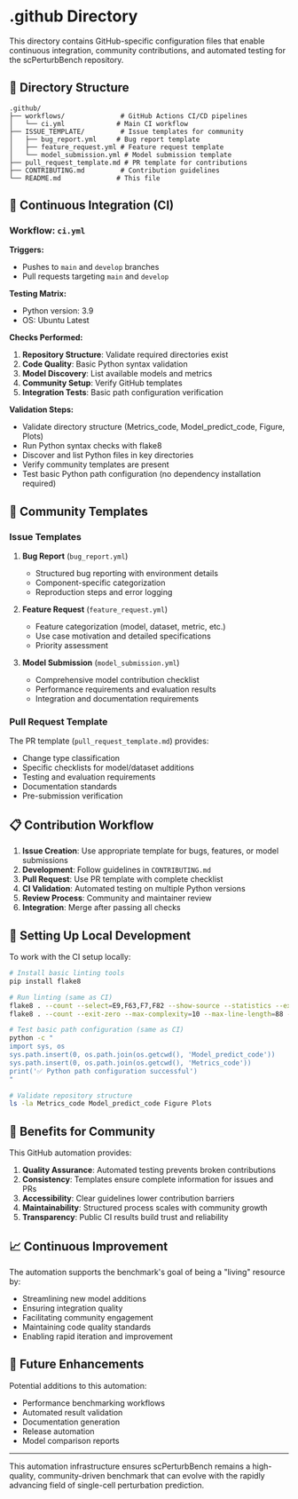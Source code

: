 # .github Directory

This directory contains GitHub-specific configuration files that enable continuous integration, community contributions, and automated testing for the scPerturbBench repository.

## 📁 Directory Structure

```
.github/
├── workflows/              # GitHub Actions CI/CD pipelines
│   └── ci.yml             # Main CI workflow
├── ISSUE_TEMPLATE/         # Issue templates for community
│   ├── bug_report.yml     # Bug report template
│   ├── feature_request.yml # Feature request template
│   └── model_submission.yml # Model submission template
├── pull_request_template.md # PR template for contributions
├── CONTRIBUTING.md         # Contribution guidelines
└── README.md              # This file
```

## 🚀 Continuous Integration (CI)

### Workflow: `ci.yml`

**Triggers:**
- Pushes to `main` and `develop` branches
- Pull requests targeting `main` and `develop`

**Testing Matrix:**
- Python version: 3.9
- OS: Ubuntu Latest

**Checks Performed:**
1. **Repository Structure**: Validate required directories exist
2. **Code Quality**: Basic Python syntax validation
3. **Model Discovery**: List available models and metrics
4. **Community Setup**: Verify GitHub templates
5. **Integration Tests**: Basic path configuration verification

**Validation Steps:**
- Validate directory structure (Metrics_code, Model_predict_code, Figure, Plots)
- Run Python syntax checks with flake8
- Discover and list Python files in key directories  
- Verify community templates are present
- Test basic Python path configuration (no dependency installation required)

## 🤝 Community Templates

### Issue Templates

1. **Bug Report** (`bug_report.yml`)
   - Structured bug reporting with environment details
   - Component-specific categorization
   - Reproduction steps and error logging

2. **Feature Request** (`feature_request.yml`)
   - Feature categorization (model, dataset, metric, etc.)
   - Use case motivation and detailed specifications
   - Priority assessment

3. **Model Submission** (`model_submission.yml`)
   - Comprehensive model contribution checklist
   - Performance requirements and evaluation results
   - Integration and documentation requirements

### Pull Request Template

The PR template (`pull_request_template.md`) provides:
- Change type classification
- Specific checklists for model/dataset additions
- Testing and evaluation requirements
- Documentation standards
- Pre-submission verification

## 📋 Contribution Workflow

1. **Issue Creation**: Use appropriate template for bugs, features, or model submissions
2. **Development**: Follow guidelines in `CONTRIBUTING.md`
3. **Pull Request**: Use PR template with complete checklist
4. **CI Validation**: Automated testing on multiple Python versions
5. **Review Process**: Community and maintainer review
6. **Integration**: Merge after passing all checks

## 🔧 Setting Up Local Development

To work with the CI setup locally:

```bash
# Install basic linting tools
pip install flake8

# Run linting (same as CI)
flake8 . --count --select=E9,F63,F7,F82 --show-source --statistics --exclude=__pycache__,.git
flake8 . --count --exit-zero --max-complexity=10 --max-line-length=88 --statistics --exclude=__pycache__,.git

# Test basic path configuration (same as CI)
python -c "
import sys, os
sys.path.insert(0, os.path.join(os.getcwd(), 'Model_predict_code'))
sys.path.insert(0, os.path.join(os.getcwd(), 'Metrics_code'))
print('✅ Python path configuration successful')
"

# Validate repository structure
ls -la Metrics_code Model_predict_code Figure Plots
```

## 🎯 Benefits for Community

This GitHub automation provides:

1. **Quality Assurance**: Automated testing prevents broken contributions
2. **Consistency**: Templates ensure complete information for issues and PRs
3. **Accessibility**: Clear guidelines lower contribution barriers
4. **Maintainability**: Structured process scales with community growth
5. **Transparency**: Public CI results build trust and reliability

## 📈 Continuous Improvement

The automation supports the benchmark's goal of being a "living" resource by:
- Streamlining new model additions
- Ensuring integration quality
- Facilitating community engagement
- Maintaining code quality standards
- Enabling rapid iteration and improvement

## 🚀 Future Enhancements

Potential additions to this automation:
- Performance benchmarking workflows
- Automated result validation
- Documentation generation
- Release automation
- Model comparison reports

---

This automation infrastructure ensures scPerturbBench remains a high-quality, community-driven benchmark that can evolve with the rapidly advancing field of single-cell perturbation prediction.